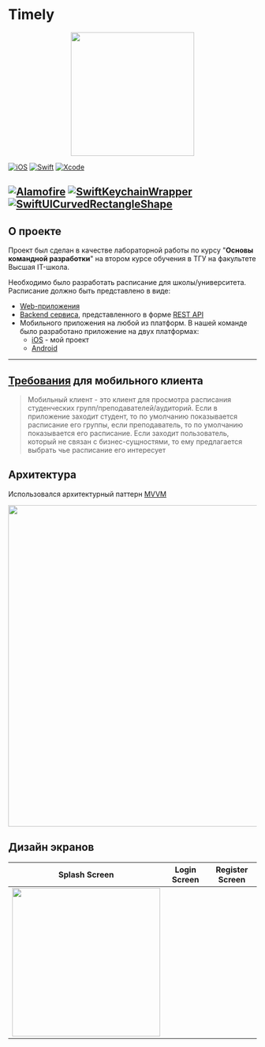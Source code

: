 # Timely
<p align="center">
<img src="https://psv4.userapi.com/c237031/u243703137/docs/d6/ce36e9c4061a/543-PhotoRoom_png-PhotoRoom.png?extra=TQl3B1-UFv2UbcIL0Yt9KHgq8cBihQj-0Jse4nuSPtQInN_Az1yXDYkcN34UX9sEzaBmA5PQPnP3YcIr83IMcibWW1inwnSY6yaXXJXiFqbQFpdB2pnKgsj_Qy2pqNb_Olt_ZLsDsAkrqyUu_Dbs3Fxu" width="250" height="250" center=true>
</p>

[![iOS](https://img.shields.io/badge/iOS-16.0+-865EFC.svg)](https://www.apple.com/ios/ios-16/)
[![Swift](https://img.shields.io/badge/Swift-5.7.3-865EFC.svg)](https://github.com/apple/swift/releases/tag/swift-5.7.3-RELEASE)
[![Xcode](https://img.shields.io/badge/Xcode-14.2+-865EFC.svg)](https://apps.apple.com/app/xcode/id497799835)

[![Alamofire](https://img.shields.io/cocoapods/v/Alamofire?label=Alamofire)](https://github.com/Alamofire/Alamofire)
[![SwiftKeychainWrapper](https://img.shields.io/cocoapods/v/SwiftKeychainWrapper?label=SwiftKeychainWrapper)](https://github.com/jrendel/SwiftKeychainWrapper)
[![SwiftUICurvedRectangleShape](https://img.shields.io/badge/Package_Manager-SwiftUICurvedRectangleShape-blue.svg)](https://github.com/CypherPoet/SwiftUICurvedRectangleShape)
---

## О проекте

Проект был сделан в качестве лабораторной работы по курсу "**Основы командной разработки**" на втором курсе обучения в ТГУ на факультете Высшая IT-школа.

Необходимо было разработать расписание для школы/университета. Расписание должно быть представлено в виде:

- [Web-приложения](https://github.com/PodsolnyX/Timely-Frontend)
- [Backend сервиса](https://github.com/Apochromat/timely-backend), представленного в форме [REST API](https://ru.wikipedia.org/wiki/REST)
- Мобильного приложения на любой из платформ. В нашей команде было разработано приложение на двух платформах:
    - [iOS](https://github.com/foolery33/Schedule-Timely) - мой проект
    - [Android](https://github.com/NikPanfilov/Timely)

---

## [Требования](https://docs.google.com/document/d/1rFMebBa6A9ATEzW6Euko2W6hNgmz1XTpk1X9miqmuRA/edit) для мобильного клиента

> Мобильный клиент - это клиент для просмотра расписания студенческих групп/преподавателей/аудиторий. Если в приложение заходит студент, то по умолчанию показывается расписание его группы, если преподаватель, то по умолчанию показывается его расписание. Если заходит пользователь, который не связан с бизнес-сущностями, то ему предлагается выбрать чье расписание его интересует

## Архитектура

Использовался архитектурный паттерн [MVVM](https://ru.wikipedia.org/wiki/Model-View-ViewModel)

<img src="https://sun9-41.userapi.com/impg/6nwbEsjHmQzqjnE5hJY9djbRp85RLrZMEDNe-g/7uHiMlAeAsA.jpg?size=2481x1182&quality=95&sign=7f24f7cd4787922bcca61dcf784dee65&type=album" width = 650>

## Дизайн экранов
| Splash Screen | Login Screen | Register Screen |
| :------------:|:-----------: | :-------------: |
| <img src="https://sun9-4.userapi.com/impg/pzRMdeuvgfJX2j6i28lx5M0wFYOm7UkkRD20zg/v38uaZ-ox8c.jpg?size=996x2160&quality=95&sign=b3db8c50410c66883c2157395890a267&type=album" width = 300>
